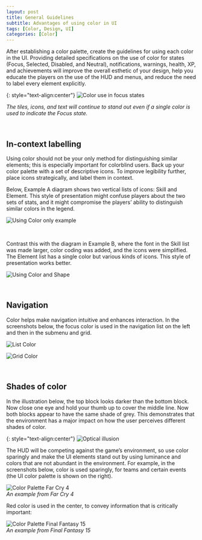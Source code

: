 ```yaml
---
layout: post
title: General Guidelines
subtitle: Advantages of using color in UI 
tags: [Color, Design, UI]
categories: [Color]
---
```


After establishing a color palette, create the guidelines for using each color in the UI. Providing detailed specifications on the use of color for states (Focus, Selected, Disabled, and Neutral), notifications, warnings, health, XP, and achievements will improve the overall esthetic of your design, help you educate the players on the use of the HUD and menus, and reduce the need to label every element explicitly.

{: style="text-align:center"}
![Color use in focus states](/privatebebomalaka/img/Color_FocusStates.png)

_The tiles, icons, and text will continue to stand out even if a single color is used to indicate the Focus state._

<br>

## In-context labelling
Using color should not be your only method for distinguishing similar elements; this is especially important for colorblind users. Back up your color palette with a set of descriptive icons. To improve legibility further, place icons strategically, and label them in context.

Below, Example A diagram shows two vertical lists of icons: Skill and Element. This style of presentation might confuse players about the two sets of stats, and it might compromise the players’ ability to distinguish similar colors in the legend.

![Using Color only example](/privatebebomalaka/img/Color_Example_A.jpg)  

<br>

Contrast this with the diagram in Example B, where the font in the Skill list was made larger, color coding was added, and the icons were simplified. The Element list has a single color but various kinds of icons. This style of presentation works better.

![Using Color and Shape](/privatebebomalaka/img/Color_Example_B.jpg)

<br>

## Navigation
Color helps make navigation intuitive and enhances interaction. In the screenshots below, the focus color is used in the navigation list on the left and then in the submenu and grid.

![List Color](/privatebebomalaka/img/Nav_List_Color.png)

![Grid Color](/privatebebomalaka/img/Nav_Grid_Color.png)

<br>

## Shades of color
In the illustration below, the top block looks darker than the bottom block. Now close one eye and hold your thumb up to cover the middle line. Now both blocks appear to have the same shade of grey. This demonstrates that the environment has a major impact on how the user perceives different shades of color.

{: style="text-align:center"}
![Optical illusion](/privatebebomalaka/img/Grey_Illustion.jpg)

The HUD will be competing against the game’s environment, so use color sparingly and make the UI elements stand out by using luminance and colors that are not abundant in the environment. For example, in the screenshots below, color is used sparingly, for teams and certain events (the UI color palette is shown on the right).

![Color Palette Far Cry 4](/privatebebomalaka/img/Palette_FarCry4.png)  
_An example from Far Cry 4_

Red color is used in the center, to convey information that is critically important:

![Color Palette Final Fantasy 15](/privatebebomalaka/img/Palette_FFXV.png)  
_An example from Final Fantasy 15_

<br>
